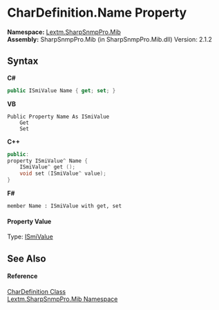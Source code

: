 # CharDefinition.Name Property 
 

**Namespace:**&nbsp;<a href="N_Lextm_SharpSnmpPro_Mib">Lextm.SharpSnmpPro.Mib</a><br />**Assembly:**&nbsp;SharpSnmpPro.Mib (in SharpSnmpPro.Mib.dll) Version: 2.1.2

## Syntax

**C#**<br />
``` C#
public ISmiValue Name { get; set; }
```

**VB**<br />
``` VB
Public Property Name As ISmiValue
	Get
	Set
```

**C++**<br />
``` C++
public:
property ISmiValue^ Name {
	ISmiValue^ get ();
	void set (ISmiValue^ value);
}
```

**F#**<br />
``` F#
member Name : ISmiValue with get, set

```


#### Property Value
Type: <a href="T_Lextm_SharpSnmpPro_Mib_ISmiValue">ISmiValue</a>

## See Also


#### Reference
<a href="T_Lextm_SharpSnmpPro_Mib_CharDefinition">CharDefinition Class</a><br /><a href="N_Lextm_SharpSnmpPro_Mib">Lextm.SharpSnmpPro.Mib Namespace</a><br />